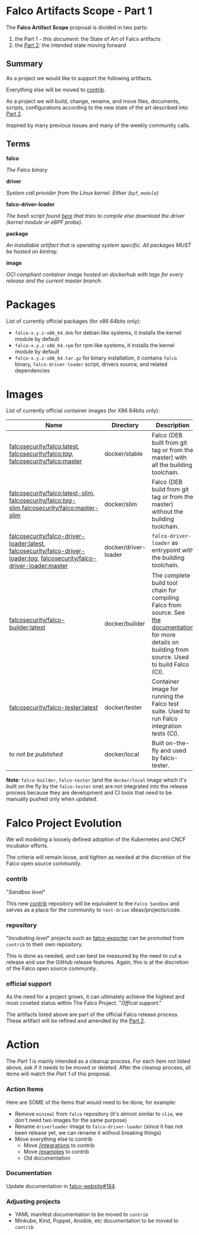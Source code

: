 # Falco Artifacts Scope - Part 1

The **Falco Artifact Scope** proposal is divided in two parts:
1. the Part 1 - *this document*: the State of Art of Falco artifacts
2. the [Part 2](./20200506-artifacts-scope-part-2.md): the intended state moving forward

## Summary 

As a project we would like to support the following artifacts.

Everything else will be moved to [contrib](https://github.com/falcosecurity/contrib).

As a project we will build, change, rename, and move files, documents, scripts, configurations according to the new state of the art described into [Part 2](./20200506-artifacts-scope-part-2.md).

Inspired by many previous issues and many of the weekly community calls.

## Terms

**falco** 

*The Falco binary*

**driver**

*System call provider from the Linux kernel. Either (`bpf`, `module`)*

**falco-driver-loader**

*The bash script found [here](https://github.com/falcosecurity/falco/blob/master/scripts/falco-driver-loader) that tries to compile else download the driver (kernel module or eBPF probe).*

**package**

*An installable artifact that is operating system specific. All packages MUST be hosted on bintray.*

**image**

*OCI compliant container image hosted on dockerhub with tags for every release and the current master branch.*
 

# Packages

List of currently official packages (for x86 64bits only):

- `falco-x.y.z-x86_64.deb` for debian like systems, it installs the kernel module by default
- `falco-x.y.z-x86_64.rpm` for rpm like systems, it installs the kernel module by default
- `falco-x.y.z-x86_64.tar.gz` for binary installation, it contains `falco` binary, `falco-driver-loader` script, drivers source, and related dependencies


# Images

List of currently official container images (for X86 64bits only):

| Name | Directory | Description |
|---|---|---|
| [falcosecurity/falco:latest](https://hub.docker.com/repository/docker/falcosecurity/falco), [falcosecurity/falco:_tag_](https://hub.docker.com/repository/docker/falcosecurity/falco), [falcosecurity/falco:master](https://hub.docker.com/repository/docker/falcosecurity/falco) | docker/stable | Falco (DEB built from git tag or from the master) with all the building toolchain. | 
| [falcosecurity/falco:latest-slim](https://hub.docker.com/repository/docker/falcosecurity/falco), [falcosecurity/falco:_tag_-slim](https://hub.docker.com/repository/docker/falcosecurity/falco),[falcosecurity/falco:master-slim](https://hub.docker.com/repository/docker/falcosecurity/falco) | docker/slim | Falco (DEB build from git tag or from the master) without the building toolchain. | 
| [falcosecurity/falco-driver-loader:latest](https://hub.docker.com/repository/docker/falcosecurity/falco-driver-loader), [falcosecurity/falco-driver-loader:_tag_](https://hub.docker.com/repository/docker/falcosecurity/falco-driver-loader), [falcosecurity/falco-driver-loader:master](https://hub.docker.com/repository/docker/falcosecurity/falco-driver-loader) | docker/driver-loader | `falco-driver-loader` as entrypoint with the building toolchain. | 
| [falcosecurity/falco-builder:latest](https://hub.docker.com/repository/docker/falcosecurity/falco-builder) | docker/builder | The complete build tool chain for compiling Falco from source. See [the documentation](https://falco.org/docs/source/) for more details on building from source. Used to build Falco (CI). | 
| [falcosecurity/falco-tester:latest](https://hub.docker.com/repository/docker/falcosecurity/falco-tester) | docker/tester | Container image for running the Falco test suite. Used to run Falco integration tests (CI). | 
| _to not be published_ | docker/local | Built on-the-fly and used by falco-tester. |

**Note**: `falco-builder`, `falco-tester` (and the `docker/local` image which it's built on the fly by the `falco-tester` one) are not integrated into the release process because they are development and CI tools that need to be manually pushed only when updated.


# Falco Project Evolution

We will modeling a loosely defined adoption of the Kubernetes and CNCF incubator efforts.

The criteria will remain loose, and tighten as needed at the discretion of the Falco open source community.

### contrib

"_Sandbox level_"

This new [contrib](https://github.com/falcosecurity/contrib) repository will be equivalent to the `Falco Sandbox` and serves as a place for the community to `test-drive` ideas/projects/code.

### repository

"_Incubating level_" projects such as [falco-exporter](https://github.com/falco-exporter) can be promoted from `contrib` to their own repository. 

This is done as needed, and can best be measured by the need to cut a release and use the GitHub release features. Again, this is at the discretion of the Falco open source community.

### official support

As the need for a project grows, it can ultimately achieve the highest and most coveted status within The Falco Project. "_Offical support_."

The artifacts listed above are part of the official Falco release process. These artifact will be refined and amended by the [Part 2](./20200506-artifacts-scope-part-2.md).

# Action

The *Part 1* is mainly intended as a cleanup process.
For each item not listed above, ask if it needs to be moved or deleted.
After the cleanup process, all items will match the *Part 1* of this proposal.

    
### Action Items

Here are SOME of the items that would need to be done, for example:

 - Remove `minimal` from `falco` repository (it's almost similar to `slim`, we don't need two images for the same purpose)
 - Rename `driverloader` image to `falco-driver-loader` (since it has not been release yet, we can rename it without breaking things)
 - Move everything else to contrib
     - Move [/integrations](https://github.com/falcosecurity/falco/tree/master/integrations) to contrib
     - Move [/examples](https://github.com/falcosecurity/falco/tree/master/examples) to contrib
     - Old documentation

### Documentation

Update documentation in [falco-website#184](https://github.com/falcosecurity/falco-website/pull/184).

### Adjusting projects

 - YAML manifest documentation to be moved to `contrib`
 - Minkube, Kind, Puppet, Ansible, etc documentation to be moved to `contrib`
